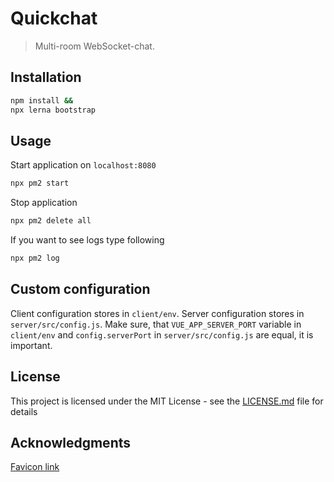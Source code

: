 
# Quickchat

> Multi-room WebSocket-chat.

## Installation

```sh
npm install && 
npx lerna bootstrap
```

## Usage

Start application on `localhost:8080`
```sh 
npx pm2 start 
```

Stop application
```sh 
npx pm2 delete all 
```

If you want to see logs type following
```sh 
npx pm2 log
```

## Custom configuration
Client configuration stores in `client/env`. Server configuration stores in `server/src/config.js`. Make sure, that `VUE_APP_SERVER_PORT` variable in `client/env` and `config.serverPort` in `server/src/config.js` are equal, it is important.

## License

This project is licensed under the MIT License - see the  [LICENSE.md](https://github.com/jaspy/phostore/blob/master/LICENSE.md)  file for details

## Acknowledgments

[Favicon link](https://www.iconfinder.com/icons/1063093/chat_media_network_on_social_icon)
